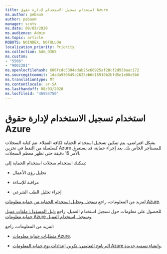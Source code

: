 ```yaml
---
title: استخدام تسجيل الاستخدام لإدارة حقوق Azure
ms.author: pebaum
author: pebaum
manager: scotv
ms.date: 08/03/2020
ms.audience: Admin
ms.topic: article
ROBOTS: NOINDEX, NOFOLLOW
localization_priority: Priority
ms.collection: Adm_O365
ms.custom:
- "5506"
- "9002281"
ms.openlocfilehash: 606fcdc5394edab26c60925af28cf2d938aac172
ms.sourcegitcommit: 1dada930649a2625eb6d15910b2bfd5e1e00e5b6
ms.translationtype: MT
ms.contentlocale: ar-SA
ms.lasthandoff: 08/03/2020
ms.locfileid: "46554750"
---
```

# <a name="use-usage-logging-for-azure-rights-management"></a>استخدام تسجيل الاستخدام لإدارة حقوق Azure

بشكل افتراضي، يتم تمكين تسجيل استخدام الحماية لكافة العملاء. تتم كتابة السجلات كسلسلة من النقط في تخزين Azure للمستأجر الخاص بك. بعد إجراء حماية، قد يستغرق الأمر 15 دقيقة حتى تظهر معظم السجلات.

يمكنك استخدام سجلات استخدام الحماية إلى:

- تحليل رؤى الأعمال

- مراقبة للإساءة

- إجراء تحليل الطب الشرعي

لمزيد من المعلومات، راجع [تسجيل وتحليل استخدام الحماية من حماية معلومات Azure](https://docs.microsoft.com/azure/information-protection/log-analyze-usage).

للحصول على معلومات حول تسجيل استخدام العميل، راجع [دليل المسؤول: ملفات عميل حماية معلومات Azure وتسجيل استخدام العميل](https://docs.microsoft.com/azure/information-protection/rms-client/client-admin-guide-files-and-logging).

لمزيد من المعلومات، راجع:

- [متطلبات حماية معلومات Azure](https://docs.microsoft.com/azure/information-protection/get-started/requirements).
    
- [البرنامج التعليمي: تكوين إعدادات نهج حماية المعلومات Azure وإنشاء تسمية جديدة](https://docs.microsoft.com/azure/information-protection/get-started/infoprotect-quick-start-tutorial).